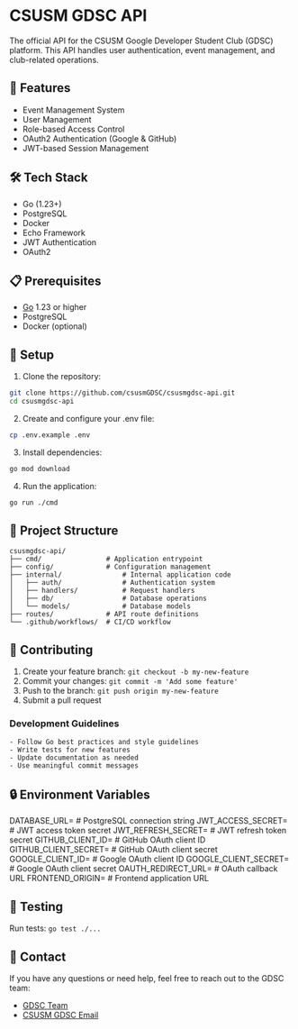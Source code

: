 # CSUSM GDSC API

The official API for the CSUSM Google Developer Student Club (GDSC) platform. This API handles user authentication, event management, and club-related operations.

## 🚀 Features

- Event Management System
- User Management
- Role-based Access Control
- OAuth2 Authentication (Google & GitHub)
- JWT-based Session Management

## 🛠️ Tech Stack

- Go (1.23+)
- PostgreSQL
- Docker
- Echo Framework
- JWT Authentication
- OAuth2

## 📋 Prerequisites

- [Go](https://go.dev/doc/install) 1.23 or higher
- PostgreSQL
- Docker (optional)

## 🔧 Setup

1. Clone the repository:
```bash
git clone https://github.com/csusmGDSC/csusmgdsc-api.git
cd csusmgdsc-api
```
2. Create and configure your .env file:
```bash
cp .env.example .env
```
3. Install dependencies:
```bash
go mod download
```
4. Run the application:
```bash
go run ./cmd
```

## 📁 Project Structure
```
csusmgdsc-api/
├── cmd/                # Application entrypoint
├── config/             # Configuration management
├── internal/               # Internal application code
│   ├── auth/               # Authentication system
│   ├── handlers/           # Request handlers
│   ├── db/                 # Database operations
│   └── models/             # Database models
├── routes/             # API route definitions
└── .github/workflows/  # CI/CD workflow
```

## 🤝 Contributing
  1. Create your feature branch: `git checkout -b my-new-feature`
  2. Commit your changes: `git commit -m 'Add some feature'`
  3. Push to the branch: `git push origin my-new-feature`
  4. Submit a pull request

### Development Guidelines
    - Follow Go best practices and style guidelines
    - Write tests for new features
    - Update documentation as needed
    - Use meaningful commit messages

## 🔒 Environment Variables
DATABASE_URL=             # PostgreSQL connection string
JWT_ACCESS_SECRET=        # JWT access token secret
JWT_REFRESH_SECRET=       # JWT refresh token secret
GITHUB_CLIENT_ID=         # GitHub OAuth client ID
GITHUB_CLIENT_SECRET=     # GitHub OAuth client secret
GOOGLE_CLIENT_ID=         # Google OAuth client ID
GOOGLE_CLIENT_SECRET=     # Google OAuth client secret
OAUTH_REDIRECT_URL=       # OAuth callback URL
FRONTEND_ORIGIN=          # Frontend application URL

## 🧪 Testing
Run tests: ```go test ./...```

## 👥 Contact
If you have any questions or need help, feel free to reach out to the GDSC team:
- [GDSC Team](https://teams.microsoft.com/l/team/19%3A7u6FOYbIkk7NLclaCv9ucmdDrPBkvXReZm2ixYlEe601%40thread.tacv2/conversations?groupId=8ca48579-37f4-4060-9bf3-cfca2a74f25e&tenantId=128753ab-cb28-4f82-9733-2b9b91d2aca9)
- [CSUSM GDSC Email](mailto:dsccsusm@gmail.com)